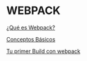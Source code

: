 # WEBPACK

[¿Qué es Webpack?](https://www.notion.so/Qu-es-Webpack-b1c715b34fcc48a4b9f2ba9d6f17d7ba)

[Conceptos Básicos](https://www.notion.so/Conceptos-B-sicos-3eb482cf3fe1457bb57611a41696021d)

[Tu primer Build con webpack](https://www.notion.so/Tu-primer-Build-con-webpack-a1a77400ee44451c92e867a3998cbd11)